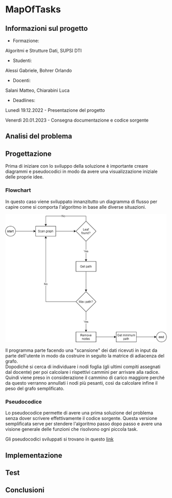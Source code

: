 # MapOfTasks

## Informazioni sul progetto

- Formazione:

Algoritmi e Strutture Dati, SUPSI DTI 

- Studenti:

Alessi Gabriele, Bohrer Orlando

- Docenti:

Salani Matteo, Chiarabini Luca

- Deadlines:

Lunedì 19.12.2022 - Presentazione del progetto

Venerdì 20.01.2023 - Consegna documentazione e codice sorgente

## Analisi del problema

## Progettazione

Prima di iniziare con lo sviluppo della soluzione è importante creare diagrammi e pseudocodici in modo da avere una visualizzazione iniziale delle proprie idee.

### Flowchart

In questo caso viene sviluppato innanzitutto un diagramma di flusso per capire come si comporta l'algoritmo in base alle diverse situazioni.

![flowchart](Progettazione/flowchart.png)

Il programma parte facendo una "scansione" dei dati ricevuti in input da parte dell'utente in modo da costruire in seguito la matrice di adiacenza del grafo.
\
Dopodiché si cerca di individuare i nodi foglia (gli ultimi compiti assegnati dal docente) per poi calcolare i rispettivi cammini per arrivare alla radice.
\
Quindi viene preso in considerazione il cammino di carico maggiore perché da questo verranno annullati i nodi più pesanti, così da calcolare infine il peso del grafo semplificato.

### Pseudocodice

Lo pseudocodice permette di avere una prima soluzione del problema senza dover scrivere effettivamente il codice sorgente. Questa versione semplificata serve per stendere l'algoritmo passo dopo passo e avere una visione generale delle funzioni che risolvono ogni piccola task.

Gli pseudocodici sviluppati si trovano in questo [link](Progettazione/pseudo.md)

## Implementazione



## Test

## Conclusioni

